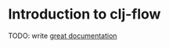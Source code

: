# Introduction to clj-flow

TODO: write [great documentation](http://jacobian.org/writing/what-to-write/)
